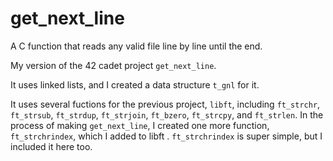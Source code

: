 # get_next_line
A C function that reads any valid file line by line until the end.

My version of the 42 cadet project `get_next_line`.

It uses linked lists, and I created a data structure `t_gnl` for it.

It uses several fuctions for the previous project, `libft`, including `ft_strchr`, `ft_strsub`, `ft_strdup`, `ft_strjoin`, `ft_bzero`, `ft_strcpy`, and `ft_strlen`. In the process of making `get_next_line`, I created one more function, `ft_strchrindex`, which I added to libft . `ft_strchrindex` is super simple, but I included it here too.
